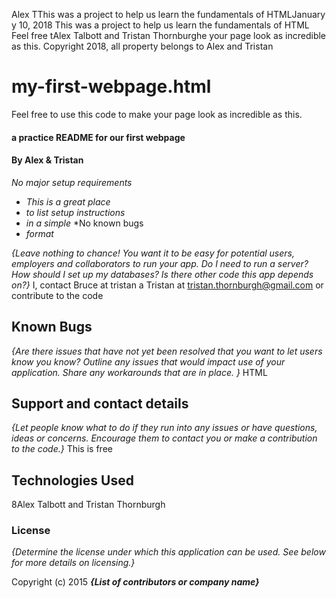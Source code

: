 Alex TThis was a project to help us learn the fundamentals of HTMLJanuary y 10, 2018
This was a project to help us learn the fundamentals of HTML
Feel free tAlex Talbott and Tristan Thornburghe your page look as incredible as this.
Copyright 2018, all property belongs to Alex and Tristan

# my-first-webpage.html #
Feel free to use this code to make your page look as incredible as this.
#### a practice README for our first webpage ####

#### By Alex & Tristan ####
_No major setup requirements_
* _This is a great place_
* _to list setup instructions_
* _in a simple_
*No known bugs
* _format_

_{Leave nothing to chance! You want it to be easy for potential users, employers and collaborators to run your app. Do I need to run a server? How should I set up my databases? Is there other code this app depends on?}_
I, contact Bruce  at tristan a Tristan at tristan.thornburgh@gmail.com or contribute to the code
## Known Bugs

_{Are there issues that have not yet been resolved that you want to let users know you know?  Outline any issues that would impact use of your application.  Share any workarounds that are in place. }_
HTML
## Support and contact details

_{Let people know what to do if they run into any issues or have questions, ideas or concerns.  Encourage them to contact you or make a contribution to the code.}_
This is free
## Technologies Used
8Alex Talbott and Tristan Thornburgh

### License

*{Determine the license under which this application can be used.  See below for more details on licensing.}*

Copyright (c) 2015 **_{List of contributors or company name}_**
